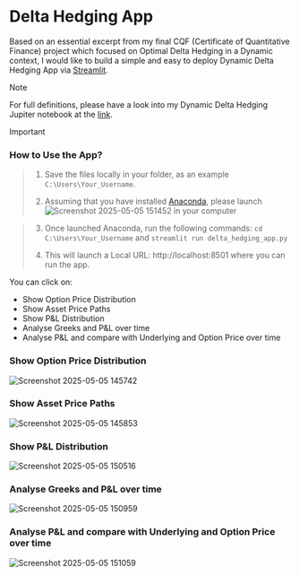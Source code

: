 # Delta Hedging App

Based on an essential excerpt from my final CQF (Certificate of Quantitative Finance) project which focused on Optimal Delta Hedging in a Dynamic context, I would like to build a simple and easy to deploy Dynamic Delta Hedging App via [Streamlit](https://streamlit.io/).

> [!NOTE]
For full definitions, please have a look into my Dynamic Delta Hedging Jupiter notebook at the [link](https://github.com/dom00mi/Option-Pricing/blob/main/Delta%20Hedging/Dynamic%20Delta%20Hedging.ipynb). 

> [!IMPORTANT]
> ### How to Use the App?



> 1. Save the files locally in your folder, as an example `C:\Users\Your_Username`.
>
> 2. Assuming that you have installed  [Anaconda](https://www.anaconda.com/), please launch ![Screenshot 2025-05-05 151452](https://github.com/user-attachments/assets/15d4185f-b428-4f0d-ad3b-2d140e5196d6) in your computer

> 
> 3. Once launched Anaconda, run the following commands: `cd C:\Users\Your_Username` and `streamlit run delta_hedging_app.py`
>
> 4. This will launch a Local URL: http://localhost:8501 where you can run the app.

You can click on:

- Show Option Price Distribution
- Show Asset Price Paths
- Show P&L Distribution
- Analyse Greeks and P&L over time
- Analyse P&L and compare with Underlying and Option Price over time


### Show Option Price Distribution
![Screenshot 2025-05-05 145742](https://github.com/user-attachments/assets/4559edd0-a8fb-4c6e-9f66-5bb8bcd734be)



### Show Asset Price Paths
![Screenshot 2025-05-05 145853](https://github.com/user-attachments/assets/17b8f8cf-f6ad-4a3c-9987-03bbccc1ff11)

### Show P&L Distribution
![Screenshot 2025-05-05 150516](https://github.com/user-attachments/assets/ad8c8f9a-b3e8-49d1-a712-d53992dd79c8)

### Analyse Greeks and P&L over time
![Screenshot 2025-05-05 150959](https://github.com/user-attachments/assets/4cb5a7fa-9d74-40f5-b8a6-22b4590e6996)

### Analyse P&L and compare with Underlying and Option Price over time
![Screenshot 2025-05-05 151059](https://github.com/user-attachments/assets/d1e84b0a-f657-4ba3-8569-05a94c37f496)

